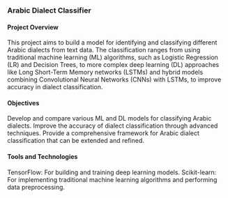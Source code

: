 ### Arabic Dialect Classifier
#### Project Overview
This project aims to build a model for identifying and classifying different Arabic dialects from text data. The classification ranges from using traditional machine learning (ML) algorithms, such as Logistic Regression (LR) and Decision Trees, to more complex deep learning (DL) approaches like Long Short-Term Memory networks (LSTMs) and hybrid models combining Convolutional Neural Networks (CNNs) with LSTMs, to improve accuracy in dialect classification.

#### Objectives
Develop and compare various ML and DL models for classifying Arabic dialects.
Improve the accuracy of dialect classification through advanced techniques.
Provide a comprehensive framework for Arabic dialect classification that can be extended and refined.
#### Tools and Technologies
TensorFlow: For building and training deep learning models.
Scikit-learn: For implementing traditional machine learning algorithms and performing data preprocessing.
